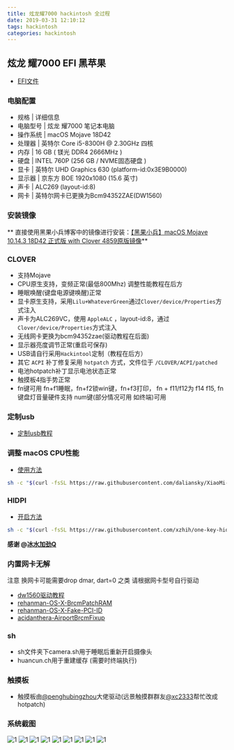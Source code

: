 ```yaml
---
title: 炫龙耀7000 hackintosh 全过程
date: 2019-03-31 12:10:12
tags: hackintosh
categories: hackintosh
---
```

## 炫龙 耀7000 EFI 黑苹果

* [EFI文件](https://github.com/jinmu333/Shinalon_YAO_7000_efi)

### 电脑配置

*  规格    | 详细信息                                              
*  电脑型号 | 炫龙 耀7000 笔记本电脑                              
*  操作系统 | macOS Mojave 18D42                                
*  处理器   | 英特尔 Core i5-8300H @ 2.30GHz 四核                   
*  内存     | 16 GB ( 镁光 DDR4 2666MHz )                        
*  硬盘     | INTEL 760P (256 GB / NVME固态硬盘 )                      
*  显卡     | 英特尔 UHD Graphics 630 (platform-id:0x3E9B0000)      
*  显示器   | 京东方 BOE  1920x1080 (15.6 英寸)                     
*  声卡     | ALC269 (layout-id:8)                                
*  网卡     | 英特尔网卡已更换为Bcm94352ZAE(DW1560)                   

### 安装镜像

** 直接使用黑果小兵博客中的镜像进行安装：[【黑果小兵】macOS Mojave 10.14.3 18D42 正式版 with Clover 4859原版镜像](https://blog.daliansky.net/macOS-Mojave-10.14.3-18D42-official-version-with-Clover-4859-original-image.html)**

### CLOVER

* 支持Mojave
* CPU原生支持，变频正常(最低800Mhz) 调整性能教程在后方
* 睡眠唤醒(键盘电源键唤醒)正常
* 显卡原生支持，采用`Lilu+WhateverGreen`通过`Clover/device/Properties`方式注入
* 声卡为ALC269VC，使用 `AppleALC` ，layout-id:8，通过`Clover/device/Properties`方式注入
* 无线网卡更换为bcm94352zae(驱动教程在后面)
* 显示器亮度调节正常(重启可保存) 
* USB请自行采用`Hackintool`定制（教程在后方）
* 其它 `ACPI` 补丁修复采用 `hotpatch` 方式，文件位于 `/CLOVER/ACPI/patched`
* 电池hotpatch补丁显示电池状态正常
* 触摸板4指手势正常
* fn键可用 fn+f1睡眠，fn+f2锁win键，fn+f3打印， fn + f11/f12为 f14 f15, fn键盘灯音量硬件支持  num键(部分情况可用 如终端)可用 

### 定制usb
* [定制usb教程](https://blog.daliansky.net/Intel-FB-Patcher-tutorial-and-insertion-pose.html)

### 调整 macOS CPU性能
* [使用方法](https://github.com/daliansky/XiaoMi-Pro/blob/master/one-key-cpufriend/README_CN.md)

``` bash
sh -c "$(curl -fsSL https://raw.githubusercontent.com/daliansky/XiaoMi-Pro/master/one-key-cpufriend/one-key-cpufriend_cn.sh)"
```

### HIDPI   
* [开启方法](https://github.com/xzhih/one-key-hidpi)

``` bash
sh -c "$(curl -fsSL https://raw.githubusercontent.com/xzhih/one-key-hidpi/master/hidpi.sh)"
```
 **感谢 @[冰水加劲Q](https://github.com/xzhih)**

### 内置网卡无解 
注意 换网卡可能需要drop dmar, dart=0 之类 请根据网卡型号自行驱动
* [dw1560驱动教程](https://blog.daliansky.net/Broadcom-BCM94352z-DW1560-drive-new-posture.html) 
* [rehanman-OS-X-BrcmPatchRAM](https://bitbucket.org/RehabMan/os-x-brcmpatchram/downloads/) 
* [rehanman-OS-X-Fake-PCI-ID](https://bitbucket.org/RehabMan/os-x-fake-pci-id/downloads/) 
* [acidanthera-AirportBrcmFixup](https://github.com/acidanthera/AirportBrcmFixup/releases)

### sh
* sh文件夹下camera.sh用于睡眠后重新开启摄像头
* huancun.ch用于重建缓存 (需要时终端执行)

### 触摸板
* 触摸板由[@penghubingzhou](https://github.com/penghubingzhou)大佬驱动(远景触摸群群友[@xc2333](https://github.com/Xc2333)帮忙改成hotpatch)

### 系统截图

![1](/pic/1.png)
![1](/pic/2.png)
![1](/pic/3.png)
![1](/pic/4.png)
![1](/pic/5.png)
![1](/pic/6.png)
![1](/pic/7.png)
![1](/pic/8.png)
![1](/pic/9.png)